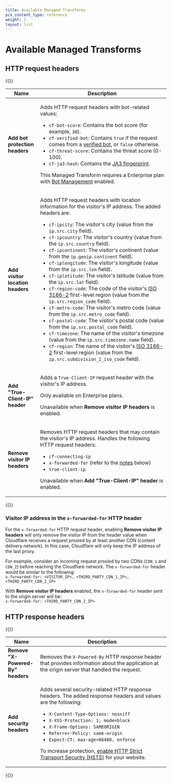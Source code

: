 ```yaml
---
title: Available Managed Transforms
pcx_content_type: reference
weight: 2
layout: list
---
```


# Available Managed Transforms

## HTTP request headers

{{<table-wrap>}}

<table>
  <thead>
    <tr>
      <th style="width:20%">Name</th>
      <th>Description</th>
    </tr>
  </thead>
  <tbody>
    <tr>
      <td><strong>Add bot protection headers</strong></td>
      <td>
        <p>Adds HTTP request headers with bot-related values:</p>
        <ul>
          <li><code>cf-bot-score</code>: Contains the bot score (for example, <code>30</code>).</li>
          <li><code>cf-verified-bot</code>: Contains <code>true</code> if the request comes from a <a href="/bots/concepts/bot/#verified-bots">verified bot</a>, or <code>false</code> otherwise.</li>
          <li><code>cf-threat-score</code>: Contains the threat score (0-100).</li>
          <li><code>cf-ja3-hash</code>: Contains the <a href="/bots/concepts/ja3-fingerprint/">JA3 fingerprint</a>.</li>
        </ul>
        <p>This Managed Transform requires a Enterprise plan with <a href="/bots/plans/bm-subscription/">Bot Management</a> enabled.</p>
      </td>
    </tr>
    <tr>
      <td><strong>Add visitor location headers</strong></td>
      <td>
        <p>Adds HTTP request headers with location information for the visitor's IP address. The added headers are:</p>
        <ul>
          <li><code>cf-ipcity</code>: The visitor's city (value from the <code>ip.src.city</code> field).</li>
          <li><code>cf-ipcountry</code>: The visitor's country (value from the <code>ip.src.country</code> field).</li>
          <li><code>cf-ipcontinent</code>: The visitor's continent (value from the <code>ip.geoip.continent</code> field).</li>
          <li><code>cf-iplongitude</code>: The visitor's longitude (value from the <code>ip.src.lon</code> field).</li>
          <li><code>cf-iplatitude</code>: The visitor's latitude (value from the <code>ip.src.lat</code> field).</li>
          <li><code>cf-region-code</code>: The code of the visitor's <a href="https://en.wikipedia.org/wiki/ISO_3166-2">ISO 3166-2</a> first-level region (value from the <code>ip.src.region_code</code> field).</li>
          <li><code>cf-metro-code</code>: The visitor's metro code (value from the <code>ip.src.metro_code</code> field).</li>
          <li><code>cf-postal-code</code>: The visitor's postal code (value from the <code>ip.src.postal_code</code> field).</li>
          <li><code>cf-timezone</code>: The name of the visitor's timezone (value from the <code>ip.src.timezone.name</code> field).</li>
          <li><code>cf-region</code>: The name of the visitor's <a href="https://en.wikipedia.org/wiki/ISO_3166-2">ISO 3166-2</a> first-level region (value from the <code>ip.src.subdivision_2_iso_code</code> field).</li>
        </ul>
      </td>
    </tr>
    <tr>
      <td><strong>Add "True-Client-IP" header</strong></td>
      <td>
        <p>Adds a <code>True-Client-IP</code> request header with the visitor's IP address.</p>
        <p>Only available on Enterprise plans.</p>
        <p>Unavailable when <strong>Remove visitor IP headers</strong> is enabled.</p>
      </td>
    </tr>
    <tr>
      <td><strong>Remove visitor IP headers</strong></td>
      <td>
        <p>Removes HTTP request headers that may contain the visitor's IP address. Handles the following HTTP request headers:</p>
        <ul>
          <li><code>cf-connecting-ip</code></li>
          <li><code>x-forwarded-for</code> (refer to the <a href="#visitor-ip-address-in-the-x-forwarded-for-http-header">notes</a> below)</li>
          <li><code>true-client-ip</code></li>
        </ul>
        <p>Unavailable when <strong>Add "True-Client-IP" header</strong> is enabled.</p>
      </td>
    </tr>
  </tbody>
</table>

{{</table-wrap>}}

### Visitor IP address in the `x-forwarded-for` HTTP header

For the `x-forwarded-for` HTTP request header, enabling **Remove visitor IP headers** will only remove the visitor IP from the header value when Cloudflare receives a request proxied by at least another CDN (content delivery network). In this case, Cloudflare will only keep the IP address of the last proxy.

For example, consider an incoming request proxied by two CDNs (`CDN_1` and `CDN_2`) before reaching the Cloudflare network. The `x-forwarded-for` header would be similar to the following:<br>
`x-forwarded-for: <VISITOR_IP>, <THIRD_PARTY_CDN_1_IP>, <THIRD_PARTY_CDN_2_IP>`

With **Remove visitor IP headers** enabled, the `x-forwarded-for` header sent to the origin server will be:<br>
`x-forwarded-for: <THIRD_PARTY_CDN_2_IP>`

## HTTP response headers

{{<table-wrap>}}

<table>
  <thead>
    <tr>
      <th style="width:20%">Name</th>
      <th>Description</th>
    </tr>
  </thead>
  <tbody>
    <tr>
      <td><strong>Remove "X-Powered-By" headers</strong></td>
      <td>
        <p>Removes the <code>X-Powered-By</code> HTTP response header that provides information about the application at the origin server that handled the request.</p>
      </td>
    </tr>
    <tr>
      <td><strong>Add security headers</strong></td>
      <td>
        <p>Adds several security-related HTTP response headers. The added response headers and values are the following:</p>
        <ul>
          <li><code>X-Content-Type-Options: nosniff</code></li>
          <li><code>X-XSS-Protection: 1; mode=block</code></li>
          <li><code>X-Frame-Options: SAMEORIGIN</code></li>
          <li><code>Referrer-Policy: same-origin</code></li>
          <li><code>Expect-CT: max-age=86400, enforce</code></li>
        </ul>
        <p>To increase protection, <a href="/ssl/edge-certificates/additional-options/http-strict-transport-security/">enable HTTP Strict Transport Security (HSTS)</a> for your website.</p>
      </td>
    </tr>
  </tbody>
</table>

{{</table-wrap>}}
